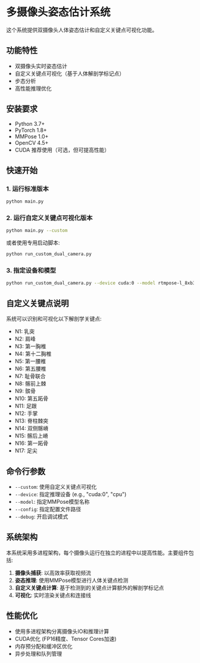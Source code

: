 # 多摄像头姿态估计系统

这个系统提供双摄像头人体姿态估计和自定义关键点可视化功能。

## 功能特性

- 双摄像头实时姿态估计
- 自定义关键点可视化（基于人体解剖学标记点）
- 步态分析
- 高性能推理优化

## 安装要求

- Python 3.7+
- PyTorch 1.8+
- MMPose 1.0+
- OpenCV 4.5+
- CUDA 推荐使用（可选，但可提高性能）

## 快速开始

### 1. 运行标准版本

```bash
python main.py
```

### 2. 运行自定义关键点可视化版本

```bash
python main.py --custom
```

或者使用专用启动脚本:

```bash
python run_custom_dual_camera.py
```

### 3. 指定设备和模型

```bash
python run_custom_dual_camera.py --device cuda:0 --model rtmpose-l_8xb32-270e_coco-wholebody-384x288
```

## 自定义关键点说明

系统可以识别和可视化以下解剖学关键点:

- N1: 乳突
- N2: 肩峰
- N3: 第一胸椎
- N4: 第十二胸椎
- N5: 第一腰椎
- N6: 第五腰椎
- N7: 耻骨联合
- N8: 髂前上棘
- N9: 髌骨
- N10: 第五跖骨
- N11: 足跟
- N12: 手掌
- N13: 脊柱棘突
- N14: 双侧髂嵴
- N15: 髂后上嵴
- N16: 第一跖骨
- N17: 足尖

## 命令行参数

- `--custom`: 使用自定义关键点可视化
- `--device`: 指定推理设备 (e.g., "cuda:0", "cpu")
- `--model`: 指定MMPose模型名称
- `--config`: 指定配置文件路径
- `--debug`: 开启调试模式

## 系统架构

本系统采用多进程架构，每个摄像头运行在独立的进程中以提高性能。主要组件包括:

1. **摄像头捕获**: 以高效率获取视频流
2. **姿态推理**: 使用MMPose模型进行人体关键点检测
3. **自定义关键点计算**: 基于检测到的关键点计算额外的解剖学标记点
4. **可视化**: 实时渲染关键点和连接线

## 性能优化

- 使用多进程架构分离摄像头IO和推理计算
- CUDA优化 (FP16精度、Tensor Cores加速)
- 内存预分配和缓冲区优化
- 异步处理和队列管理 